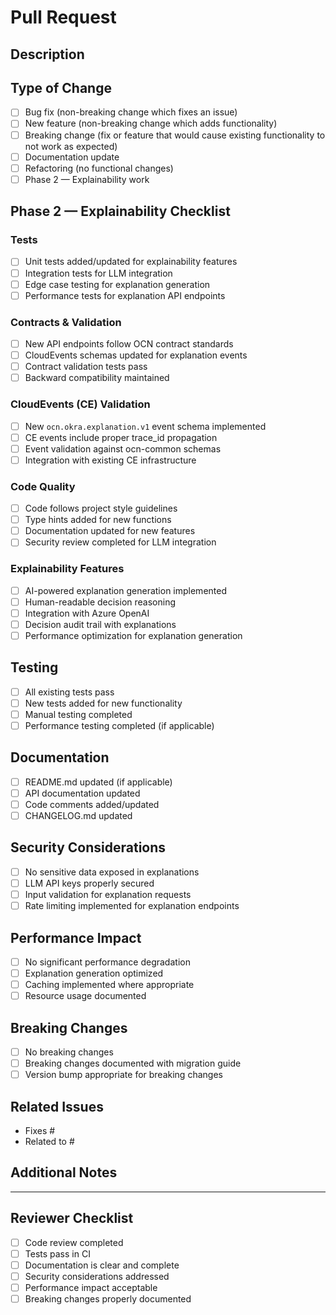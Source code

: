 # Pull Request

## Description
<!-- Provide a brief description of the changes in this PR -->

## Type of Change
<!-- Mark the relevant option with an "x" -->
- [ ] Bug fix (non-breaking change which fixes an issue)
- [ ] New feature (non-breaking change which adds functionality)
- [ ] Breaking change (fix or feature that would cause existing functionality to not work as expected)
- [ ] Documentation update
- [ ] Refactoring (no functional changes)
- [ ] Phase 2 — Explainability work

## Phase 2 — Explainability Checklist
<!-- Complete this section if this PR is for Phase 2 work -->

### Tests
- [ ] Unit tests added/updated for explainability features
- [ ] Integration tests for LLM integration
- [ ] Edge case testing for explanation generation
- [ ] Performance tests for explanation API endpoints

### Contracts & Validation
- [ ] New API endpoints follow OCN contract standards
- [ ] CloudEvents schemas updated for explanation events
- [ ] Contract validation tests pass
- [ ] Backward compatibility maintained

### CloudEvents (CE) Validation
- [ ] New `ocn.okra.explanation.v1` event schema implemented
- [ ] CE events include proper trace_id propagation
- [ ] Event validation against ocn-common schemas
- [ ] Integration with existing CE infrastructure

### Code Quality
- [ ] Code follows project style guidelines
- [ ] Type hints added for new functions
- [ ] Documentation updated for new features
- [ ] Security review completed for LLM integration

### Explainability Features
- [ ] AI-powered explanation generation implemented
- [ ] Human-readable decision reasoning
- [ ] Integration with Azure OpenAI
- [ ] Decision audit trail with explanations
- [ ] Performance optimization for explanation generation

## Testing
<!-- Describe the tests that you ran to verify your changes -->
- [ ] All existing tests pass
- [ ] New tests added for new functionality
- [ ] Manual testing completed
- [ ] Performance testing completed (if applicable)

## Documentation
<!-- List any documentation changes -->
- [ ] README.md updated (if applicable)
- [ ] API documentation updated
- [ ] Code comments added/updated
- [ ] CHANGELOG.md updated

## Security Considerations
<!-- List any security implications or considerations -->
- [ ] No sensitive data exposed in explanations
- [ ] LLM API keys properly secured
- [ ] Input validation for explanation requests
- [ ] Rate limiting implemented for explanation endpoints

## Performance Impact
<!-- Describe any performance implications -->
- [ ] No significant performance degradation
- [ ] Explanation generation optimized
- [ ] Caching implemented where appropriate
- [ ] Resource usage documented

## Breaking Changes
<!-- List any breaking changes and migration steps -->
- [ ] No breaking changes
- [ ] Breaking changes documented with migration guide
- [ ] Version bump appropriate for breaking changes

## Related Issues
<!-- Link to related issues using "Fixes #123" or "Related to #123" -->
- Fixes #
- Related to #

## Additional Notes
<!-- Add any additional information that reviewers should know -->

---

## Reviewer Checklist
- [ ] Code review completed
- [ ] Tests pass in CI
- [ ] Documentation is clear and complete
- [ ] Security considerations addressed
- [ ] Performance impact acceptable
- [ ] Breaking changes properly documented
